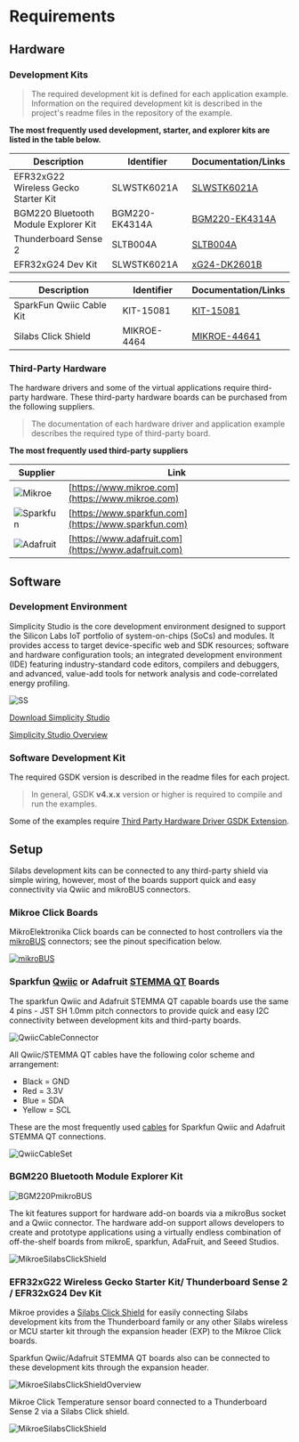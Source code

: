 # Requirements

## Hardware

### Development Kits
> The required development kit is defined for each application example. Information on the required development kit is described in the project's readme files in the repository of the example.


**The most frequently used development, starter, and explorer kits are listed in the table below.**

|Description|Identifier|Documentation/Links|
| --- | --- | --- |
|EFR32xG22 Wireless Gecko Starter Kit|SLWSTK6021A|[SLWSTK6021A](https://www.silabs.com/development-tools/wireless/efr32xg22-wireless-starter-kit?tab=overview)|
|BGM220 Bluetooth Module Explorer Kit|BGM220-EK4314A|[BGM220-EK4314A](https://www.silabs.com/development-tools/wireless/bluetooth/bgm220-explorer-kit?tab=overview)|
|Thunderboard Sense 2|SLTB004A|[SLTB004A](https://www.silabs.com/development-tools/thunderboard/thunderboard-sense-two-kit?tab=overview)|
|EFR32xG24 Dev Kit|SLWSTK6021A|[xG24-DK2601B](hhttps://www.silabs.com/development-tools/wireless/efr32xg24-dev-kit?tab=overview)|


|Description|Identifier|Documentation/Links|
| --- | --- | --- |
|SparkFun Qwiic Cable Kit|KIT-15081|[KIT-15081](https://www.sparkfun.com/products/15081)|
|Silabs Click Shield|MIKROE-4464|[MIKROE-44641](https://www.mikroe.com/silabs-click-shield)|


### Third-Party Hardware

The hardware drivers and some of the virtual applications require third-party hardware. These third-party hardware boards can be purchased from the following suppliers.

> The documentation of each hardware driver and application example describes the required type of third-party board.

**The most frequently used third-party suppliers**


|Supplier|Link|
| --- | --- |
|![Mikroe](doc/mikroe-logo.png)|[https://www.mikroe.com](https://www.mikroe.com)|
|![Sparkfun](doc/sparkfun-logo.png)|[https://www.sparkfun.com](https://www.sparkfun.com)|
|![Adafruit](doc/adafruit-logo.png)|[https://www.adafruit.com](https://www.adafruit.com)|


## Software

### Development Environment
Simplicity Studio is the core development environment designed to support the Silicon Labs IoT portfolio of system-on-chips (SoCs) and modules. It provides access to target device-specific web and SDK resources; software and hardware configuration tools; an integrated development environment (IDE) featuring industry-standard code editors, compilers and debuggers, and advanced, value-add tools for network analysis and code-correlated energy profiling.

![SS](doc/ss.png)

[Download Simplicity Studio](https://www.silabs.com/developers/simplicity-studio)

[Simplicity Studio Overview](https://docs.silabs.com/simplicity-studio-5-users-guide/latest/ss-5-users-guide-overview/)

### Software Development Kit

The required GSDK version is described in the readme files for each project.

 > In general, GSDK **v4.x.x** version or higher is required to compile and run the examples.

 Some of the examples require 
 [Third Party Hardware Driver GSDK Extension](https://github.com/SiliconLabs/third_party_hw_drivers_extension).

## Setup

Silabs development kits can be connected to any third-party shield via simple wiring, however, most of the boards support quick and easy connectivity via Qwiic and mikroBUS connectors.

### Mikroe Click Boards

MikroElektronika Click boards can be connected to host controllers via the [mikroBUS](https://download.mikroe.com/documents/standards/mikrobus/mikrobus-standard-specification-v200.pdf) connectors; see the pinout specification below.

[![mikroBUS](doc/mikroe-microbus.png)](https://download.mikroe.com/documents/standards/mikrobus/mikrobus-standard-specification-v200.pdf)


### Sparkfun [Qwiic]() or Adafruit [STEMMA QT](https://learn.adafruit.com/introducing-adafruit-stemma-qt/what-is-stemma-qt) Boards

The sparkfun Qwiic and Adafruit STEMMA QT capable boards use the same 4 pins - JST SH 1.0mm pitch connectors to provide quick and easy I2C connectivity between development kits and third-party boards.

![QwiicCableConnector](doc/qwiic-cable-connector.png)

All Qwiic/STEMMA QT cables have the following color scheme and arrangement:
- Black = GND
- Red = 3.3V
- Blue = SDA
- Yellow = SCL


These are the most frequently used [cables](https://www.sparkfun.com/products/15081) for Sparkfun Qwiic and Adafruit STEMMA QT connections.

![QwiicCableSet](doc/qwiic-cable-set.png)

### BGM220 Bluetooth Module Explorer Kit

![BGM220PmikroBUS](doc/bgm220p-connectors.png)

The kit features support for hardware add-on boards via a mikroBus socket and a Qwiic connector. The hardware add-on support allows developers to create and prototype applications using a virtually endless combination of off-the-shelf boards from mikroE, sparkfun, AdaFruit, and Seeed Studios.

![MikroeSilabsClickShield](doc/bgm220p-connection.png)


### EFR32xG22 Wireless Gecko Starter Kit/ Thunderboard Sense 2 / EFR32xG24 Dev Kit

Mikroe provides a [Silabs Click Shield](https://www.mikroe.com/silabs-click-shield) for easily connecting Silabs development kits from the Thunderboard family or any other Silabs wireless or MCU starter kit through the expansion header (EXP) to the Mikroe Click boards.

Sparkfun Qwiic/Adafruit STEMMA QT boards also can be connected to these development kits through the expansion header.

![MikroeSilabsClickShieldOverview](doc/mikroe-click-shield-overview.png)

Mikroe Click Temperature sensor board connected to a Thunderboard Sense 2 via a Silabs Click shield. 

![MikroeSilabsClickShield](doc/mikroe-click-shield.png)
